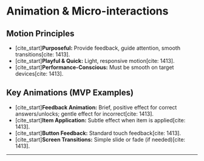 # Animation & Micro-interactions

## Motion Principles

  * [cite\_start]**Purposeful:** Provide feedback, guide attention, smooth transitions[cite: 1413].
  * [cite\_start]**Playful & Quick:** Light, responsive motion[cite: 1413].
  * [cite\_start]**Performance-Conscious:** Must be smooth on target devices[cite: 1413].

## Key Animations (MVP Examples)

  * [cite\_start]**Feedback Animation:** Brief, positive effect for correct answers/unlocks; gentle effect for incorrect[cite: 1413].
  * [cite\_start]**Item Application:** Subtle effect when item is applied[cite: 1413].
  * [cite\_start]**Button Feedback:** Standard touch feedback[cite: 1413].
  * [cite\_start]**Screen Transitions:** Simple slide or fade (if needed)[cite: 1413].

-----
